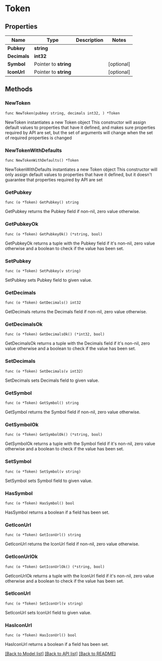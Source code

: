 # Token

## Properties

Name | Type | Description | Notes
------------ | ------------- | ------------- | -------------
**Pubkey** | **string** |  | 
**Decimals** | **int32** |  | 
**Symbol** | Pointer to **string** |  | [optional] 
**IconUrl** | Pointer to **string** |  | [optional] 

## Methods

### NewToken

`func NewToken(pubkey string, decimals int32, ) *Token`

NewToken instantiates a new Token object
This constructor will assign default values to properties that have it defined,
and makes sure properties required by API are set, but the set of arguments
will change when the set of required properties is changed

### NewTokenWithDefaults

`func NewTokenWithDefaults() *Token`

NewTokenWithDefaults instantiates a new Token object
This constructor will only assign default values to properties that have it defined,
but it doesn't guarantee that properties required by API are set

### GetPubkey

`func (o *Token) GetPubkey() string`

GetPubkey returns the Pubkey field if non-nil, zero value otherwise.

### GetPubkeyOk

`func (o *Token) GetPubkeyOk() (*string, bool)`

GetPubkeyOk returns a tuple with the Pubkey field if it's non-nil, zero value otherwise
and a boolean to check if the value has been set.

### SetPubkey

`func (o *Token) SetPubkey(v string)`

SetPubkey sets Pubkey field to given value.


### GetDecimals

`func (o *Token) GetDecimals() int32`

GetDecimals returns the Decimals field if non-nil, zero value otherwise.

### GetDecimalsOk

`func (o *Token) GetDecimalsOk() (*int32, bool)`

GetDecimalsOk returns a tuple with the Decimals field if it's non-nil, zero value otherwise
and a boolean to check if the value has been set.

### SetDecimals

`func (o *Token) SetDecimals(v int32)`

SetDecimals sets Decimals field to given value.


### GetSymbol

`func (o *Token) GetSymbol() string`

GetSymbol returns the Symbol field if non-nil, zero value otherwise.

### GetSymbolOk

`func (o *Token) GetSymbolOk() (*string, bool)`

GetSymbolOk returns a tuple with the Symbol field if it's non-nil, zero value otherwise
and a boolean to check if the value has been set.

### SetSymbol

`func (o *Token) SetSymbol(v string)`

SetSymbol sets Symbol field to given value.

### HasSymbol

`func (o *Token) HasSymbol() bool`

HasSymbol returns a boolean if a field has been set.

### GetIconUrl

`func (o *Token) GetIconUrl() string`

GetIconUrl returns the IconUrl field if non-nil, zero value otherwise.

### GetIconUrlOk

`func (o *Token) GetIconUrlOk() (*string, bool)`

GetIconUrlOk returns a tuple with the IconUrl field if it's non-nil, zero value otherwise
and a boolean to check if the value has been set.

### SetIconUrl

`func (o *Token) SetIconUrl(v string)`

SetIconUrl sets IconUrl field to given value.

### HasIconUrl

`func (o *Token) HasIconUrl() bool`

HasIconUrl returns a boolean if a field has been set.


[[Back to Model list]](../README.md#documentation-for-models) [[Back to API list]](../README.md#documentation-for-api-endpoints) [[Back to README]](../README.md)



